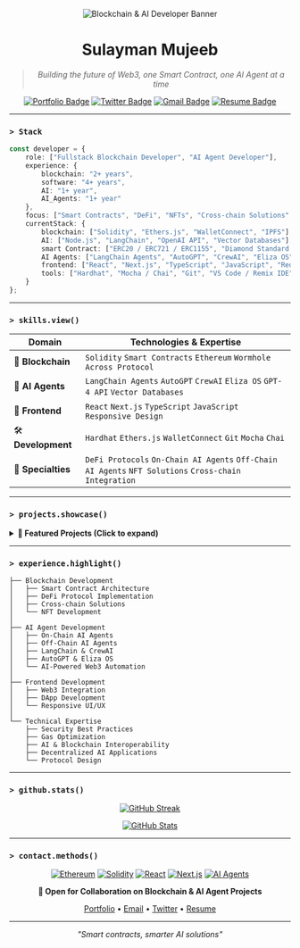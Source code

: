 <div align="center">

![Blockchain & AI Developer Banner](https://img.shields.io/badge/Blockchain%20%26%20AI%20Developer-Ethereum%20%26%20AI%20Agent%20Specialist-blue?style=for-the-badge)

# Sulayman Mujeeb

> *Building the future of Web3, one Smart Contract, one AI Agent at a time*

[![Portfolio Badge](https://img.shields.io/badge/-Portfolio-black?style=flat-square&logo=vercel)](https://thehemjay.vercel.app/)
[![Twitter Badge](https://img.shields.io/badge/-X/Twitter-1DA1F2?style=flat-square&logo=twitter&logoColor=white)](https://www.x.com/thehemjay)
[![Gmail Badge](https://img.shields.io/badge/-SulaymanMujeeb6@gmail.com-c14438?style=flat-square&logo=Gmail&logoColor=white)](mailto:SulaymanMujeeb6@gmail.com)
[![Resume Badge](https://img.shields.io/badge/-Resume-green?style=flat-square&logo=adobe)](https://drive.google.com/file/d/1IQnqS4CFpgQjC3n3UYE5VryokHyUDz9K/view?usp=drive_link)

</div>

---

### `> Stack`

```typescript
const developer = {
    role: ["Fullstack Blockchain Developer", "AI Agent Developer"],
    experience: {
        blockchain: "2+ years",
        software: "4+ years",
        AI: "1+ year",
        AI_Agents: "1+ year"
    },
    focus: ["Smart Contracts", "DeFi", "NFTs", "Cross-chain Solutions", "On-chain AI Agents", "Off-chain AI Agents"],
    currentStack: {
        blockchain: ["Solidity", "Ethers.js", "WalletConnect", "IPFS"],
        AI: ["Node.js", "LangChain", "OpenAI API", "Vector Databases"],
        smart Contract: ["ERC20 / ERC721 / ERC1155", "Diamond Standard (EIP-2535)", "OpenZeppelin Contracts"],
        AI Agents: ["LangChain Agents", "AutoGPT", "CrewAI", "Eliza OS", "GPT-4 API"],
        frontend: ["React", "Next.js", "TypeScript", "JavaScript", "Redux", "Context API", "TailwindCSS", "SCSS"],
        tools: ["Hardhat", "Mocha / Chai", "Git", "VS Code / Remix IDE", Eliza OS]
    }
};
```

---

### `> skills.view()`

| Domain | Technologies & Expertise |
|--------|------------------------|
| 🔗 **Blockchain** | `Solidity` `Smart Contracts` `Ethereum` `Wormhole` `Across Protocol` |
| 🤖 **AI Agents** | `LangChain Agents` `AutoGPT` `CrewAI` `Eliza OS` `GPT-4 API` `Vector Databases` |
| 🎨 **Frontend** | `React` `Next.js` `TypeScript` `JavaScript` `Responsive Design` |
| 🛠️ **Development** | `Hardhat` `Ethers.js` `WalletConnect` `Git` `Mocha` `Chai` |
| 💼 **Specialties** | `DeFi Protocols` `On-Chain AI Agents` `Off-Chain AI Agents` `NFT Solutions` `Cross-chain Integration` |

---

### `> projects.showcase()`

<details>
<summary><b>🚀 Featured Projects (Click to expand)</b></summary>

*Coming soon - Watch this space for innovative blockchain & AI agent solutions!*

</details>

---

### `> experience.highlight()`

```plaintext
├── Blockchain Development
│   ├── Smart Contract Architecture
│   ├── DeFi Protocol Implementation
│   ├── Cross-chain Solutions
│   └── NFT Development
│
├── AI Agent Development
│   ├── On-Chain AI Agents
│   ├── Off-Chain AI Agents
│   ├── LangChain & CrewAI
│   ├── AutoGPT & Eliza OS
│   └── AI-Powered Web3 Automation
│
├── Frontend Development
│   ├── Web3 Integration
│   ├── DApp Development
│   └── Responsive UI/UX
│
└── Technical Expertise
    ├── Security Best Practices
    ├── Gas Optimization
    ├── AI & Blockchain Interoperability
    ├── Decentralized AI Applications
    └── Protocol Design
```

---

### `> github.stats()`

<div align="center">

[![GitHub Streak](https://github-readme-streak-stats.herokuapp.com/?user=thehemjay&theme=tokyonight)](https://github.com/mujeebsulayman)

[![GitHub Stats](https://github-readme-stats.vercel.app/api?username=thehemjay&show_icons=true&theme=tokyonight)](https://github.com/mujeebsulayman)

</div>

---

### `> contact.methods()`

<div align="center">

[![Ethereum](https://img.shields.io/badge/Ethereum-3C3C3D?style=for-the-badge&logo=Ethereum&logoColor=white)](#)
[![Solidity](https://img.shields.io/badge/Solidity-%23363636.svg?style=for-the-badge&logo=solidity&logoColor=white)](#)
[![React](https://img.shields.io/badge/React-20232A?style=for-the-badge&logo=react&logoColor=61DAFB)](#)
[![Next.js](https://img.shields.io/badge/Next.js-000?style=for-the-badge&logo=next.js&logoColor=white)](#)
[![AI Agents](https://img.shields.io/badge/AI%20Agents-%23115.svg?style=for-the-badge&logo=openai&logoColor=white)](#)

**💼 Open for Collaboration on Blockchain & AI Agent Projects**

[Portfolio](https://thehemjay.vercel.app/) •
[Email](mailto:SulaymanMujeeb6@gmail.com) •
[Twitter](https://www.x.com/thehemjay) •
[Resume](https://drive.google.com/file/d/1IQnqS4CFpgQjC3n3UYE5VryokHyUDz9K/view?usp=drive_link)

</div>

---

<div align="center">

*"Smart contracts, smarter AI solutions"*

</div>


